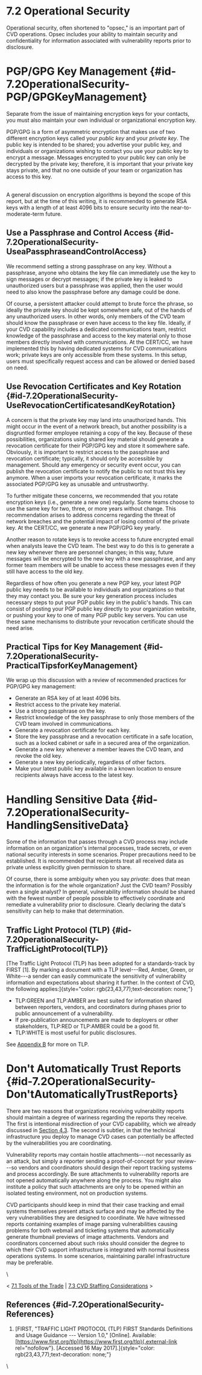 # 7.2 Operational Security 

Operational security, often shortened to \"opsec,\" is an important part
of CVD operations. Opsec includes your ability to maintain security and
confidentiality for information associated with vulnerability reports
prior to disclosure.

# PGP/GPG Key Management {#id-7.2OperationalSecurity-PGP/GPGKeyManagement}

Separate from the issue of maintaining encryption keys for your
contacts, you must also maintain your own individual or organizational
encryption key.

PGP/GPG is a form of asymmetric encryption that makes use of two
different encryption keys called your *public key* and your *private
key*. The public key is intended to be shared; you advertise your public
key, and individuals or organizations wishing to contact you use your
public key to encrypt a message. Messages encrypted to your public key
can only be decrypted by the private key; therefore, it is important
that your private key stays private, and that no one outside of your
team or organization has access to this key.

\
A general discussion on encryption algorithms is beyond the scope of
this report, but at the time of this writing, it is recommended to
generate RSA keys with a length of at least 4096 bits to ensure security
into the near-to-moderate-term future.

## Use a Passphrase and Control Access {#id-7.2OperationalSecurity-UseaPassphraseandControlAccess}

We recommend setting a strong passphrase on any key. Without a
passphrase, anyone who obtains the key file can immediately use the key
to sign messages or decrypt messages; if the private key is leaked to
unauthorized users but a passphrase was applied, then the user would
need to also know the passphrase before any damage could be done.

Of course, a persistent attacker could attempt to brute force the
phrase, so ideally the private key should be kept somewhere safe, out of
the hands of any unauthorized users. In other words, only members of the
CVD team should know the passphrase or even have access to the key file.
Ideally, if your CVD capability includes a dedicated communications
team, restrict knowledge of the passphrase and access to the key
material only to those members directly involved with communications. At
the CERT/CC, we have implemented this by having dedicated systems for
CVD communications work; private keys are only accessible from these
systems. In this setup, users must specifically request access and can
be allowed or denied based on need.

## Use Revocation Certificates and Key Rotation {#id-7.2OperationalSecurity-UseRevocationCertificatesandKeyRotation}

A concern is that the private key may land into unauthorized hands. This
might occur in the event of a network breach, but another possibility is
a disgruntled former employee retaining a copy of the key. Because of
these possibilities, organizations using shared key material should
generate a revocation certificate for their PGP/GPG key and store it
somewhere safe. Obviously, it is important to restrict access to the
passphrase and revocation certificate; typically, it should only be
accessible by management. Should any emergency or security event occur,
you can publish the revocation certificate to notify the public to not
trust this key anymore. When a user imports your revocation certificate,
it marks the associated PGP/GPG key as unusable and untrustworthy.

To further mitigate these concerns, we recommended that you rotate
encryption keys (i.e., generate a new one) regularly. Some teams choose
to use the same key for two, three, or more years without change. This
recommendation arises to address concerns regarding the threat of
network breaches and the potential impact of losing control of the
private key. At the CERT/CC, we generate a new PGP/GPG key yearly.

Another reason to rotate keys is to revoke access to future encrypted
email when analysts leave the CVD team. The best way to do this is to
generate a new key whenever there are personnel changes; in this way,
future messages will be encrypted to the new key with a new passphrase,
and any former team members will be unable to access these messages even
if they still have access to the old key.

Regardless of how often you generate a new PGP key, your latest PGP
public key needs to be available to individuals and organizations so
that they may contact you. Be sure your key generation process includes
necessary steps to put your PGP public key in the public\'s hands. This
can consist of posting your PGP public key directly to your organization
website, or pushing your key to one of many PGP public key servers. You
can use these same mechanisms to distribute your revocation certificate
should the need arise.

## Practical Tips for Key Management {#id-7.2OperationalSecurity-PracticalTipsforKeyManagement}

We wrap up this discussion with a review of recommended practices for
PGP/GPG key management:

-   Generate an RSA key of at least 4096 bits.
-   Restrict access to the private key material.
-   Use a strong passphrase on the key.
-   Restrict knowledge of the key passphrase to only those members of
    the CVD team involved in communications.
-   Generate a revocation certificate for each key.
-   Store the key passphrase and a revocation certificate in a safe
    location, such as a locked cabinet or safe in a secured area of the
    organization.
-   Generate a new key whenever a member leaves the CVD team, and revoke
    the old key.
-   Generate a new key periodically, regardless of other factors.
-   Make your latest public key available in a known location to ensure
    recipients always have access to the latest key.

# Handling Sensitive Data {#id-7.2OperationalSecurity-HandlingSensitiveData}

Some of the information that passes through a CVD process may include
information on an organization\'s internal processes, trade secrets, or
even national security interests in some scenarios. Proper precautions
need to be established. It is recommended that recipients treat all
received data as private unless explicitly given permission to share.

Of course, there is some ambiguity when you say *private*: does that
mean the information is for the whole organization? Just the CVD team?
Possibly even a single analyst? In general, vulnerability information
should be shared with the fewest number of people possible to
effectively coordinate and remediate a vulnerability prior to
disclosure. Clearly declaring the data\'s sensitivity can help to make
that determination.

## Traffic Light Protocol (TLP) {#id-7.2OperationalSecurity-TrafficLightProtocol(TLP)}

[The Traffic Light Protocol (TLP) has been adopted for a standards-track
by FIRST \[1\]. By marking a document with a TLP level---Red, Amber,
Green, or White---a sender can easily communicate the sensitivity of
vulnerability information and expectations about sharing it further. In
the context of CVD, the following
applies:]{style="color: rgb(23,43,77);text-decoration: none;"}

-   TLP:GREEN and TLP:AMBER are best suited for information shared
    between reporters, vendors, and coordinators during phases prior to
    public announcement of a vulnerability.
-   If pre-publication announcements are made to deployers or other
    stakeholders, TLP:RED or TLP:AMBER could be a good fit.
-   TLP:WHITE is most useful for public disclosures.

See [Appendix B](Appendix-B---Traffic-Light-Protocol_47677521.md) for
more on TLP.

# Don\'t Automatically Trust Reports {#id-7.2OperationalSecurity-Don'tAutomaticallyTrustReports}

There are two reasons that organizations receiving vulnerability reports
should maintain a degree of wariness regarding the reports they receive.
The first is intentional misdirection of your CVD capability, which we
already discussed in [Section
4.3](4.3-Validation-and-Triage_47677469.md). The second is subtler, in
that the technical infrastructure you deploy to manage CVD cases can
potentially be affected by the vulnerabilities you are coordinating.

Vulnerability reports may contain hostile attachments---not necessarily
as an attack, but simply a reporter sending a proof-of-concept for your
review---so vendors and coordinators should design their report tracking
systems and process accordingly. Be sure attachments to vulnerability
reports are not opened automatically anywhere along the process. You
might also institute a policy that such attachments are only to be
opened within an isolated testing environment, not on production
systems.

CVD participants should keep in mind that their case tracking and email
systems themselves present attack surface and may be affected by the
very vulnerabilities they are designed to coordinate. We have witnessed
reports containing examples of image parsing vulnerabilities causing
problems for both webmail and ticketing systems that automatically
generate thumbnail previews of image attachments. Vendors and
coordinators concerned about such risks should consider the degree to
which their CVD support infrastructure is integrated with normal
business operations systems. In some scenarios, maintaining parallel
infrastructure may be preferable.

\

\< [7.1 Tools of the Trade](7.1-Tools-of-the-Trade_47677493.md) \|
[7.3 CVD Staffing
Considerations](7.3-CVD-Staffing-Considerations_47677495.md) \>

## References {#id-7.2OperationalSecurity-References}

1.  [FIRST, \"TRAFFIC LIGHT PROTOCOL (TLP) FIRST Standards Definitions
    and Usage Guidance --- Version 1.0,\" \[Online\]. Available:
    [https://www.first.org/tlp](https://www.first.org/tlp){.external-link
    rel="nofollow"}. \[Accessed 16 May
    2017\].]{style="color: rgb(23,43,77);text-decoration: none;"}

\

